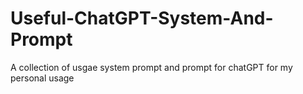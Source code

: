 # Useful-ChatGPT-System-And-Prompt
A collection of usgae system prompt and prompt for chatGPT for my personal usage

